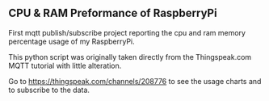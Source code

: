 ## CPU & RAM Preformance of RaspberryPi

First mqtt publish/subscribe project reporting the cpu and ram memory percentage
usage of my RaspberryPi.

This python script was originally taken directly from the Thingspeak.com MQTT tutorial with
little alteration.

Go to https://thingspeak.com/channels/208776 to see the usage charts and to
subscribe to the data.
